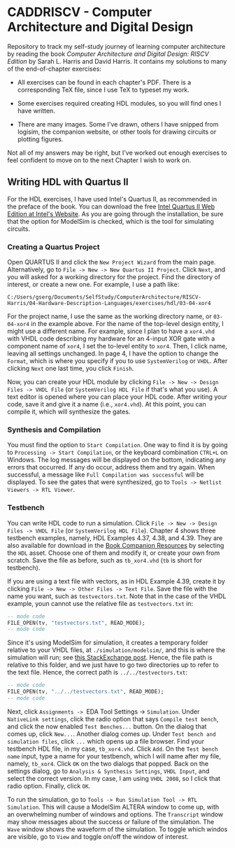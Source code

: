 # CADDRISCV - Computer Architecture and Digital Design

Repository to track my self-study journey of learning computer architecture by reading the book *Computer Architecture and Digital Design: RISCV Edition* by Sarah L. Harris and David Harris. It contains my solutions to many of the end-of-chapter exercises:

* All exercises can be found in each chapter's PDF. There is a corresponding TeX file,
since I use TeX to typeset my work.

* Some exercises required creating HDL modules, so you will find ones I have written.

* There are many images. Some I've drawn, others I have snipped from logisim, the companion
website, or other tools for drawing circuits or plotting figures.

Not all of my answers may be right, but I've worked out enough exercises to feel confident to move on to the next Chapter I wish to work on.

## Writing HDL with Quartus II

For the HDL exercises, I have used Intel's Quartus II, as recommended in the preface of the book.
You can download the free [Intel Quartus II Web Edition at Intel's Website](https://www.intel.com/content/www/us/en/software-kit/666221/intel-quartus-ii-web-edition-design-software-version-13-1-for-windows.html).
As you are going through the installation, be sure that the option for ModelSim is checked, which is
the tool for simulating circuits.

### Creating a Quartus Project

Open QUARTUS II and click the `New Project Wizard` from the main page. Alternatively, go to
`File -> New -> New Quartus II Project`. Click `Next`, and you will asked for a working directory
for the project. Find the directory of interest, or create a new one. For example, I use a path like:

```
C:/Users/gserg/Documents/SelfStudy/ComputerArchitecture/RISCV-Harris/04-Hardware-Description-Languages/exercises/hdl/03-04-xor4
```

For the project name, I use the same as the working directory name, or `03-04-xor4` in the example above.
For the name of the top-level design entity, I might use a different name. For example, since I plan to
have a `xor4.vhd` with VHDL code describing my hardware for an 4-input XOR gate with a component name of
`xor4`, I set the to-level entity to `xor4`. Then, I click name, leaving all settings unchanged. In
page 4, I have the option to change the `Format`, which is where you specify if you to use `SystemVerilog`
or `VHDL`. After clicking `Next` one last time, you click `Finish`.

Now, you can create your HDL module by clicking `File -> New -> Design Files -> VHDL File` (or `SystemVerilog HDL File` if that's what you use). A text editor is opened where you can place your HDL code. After writing your
code, save it and give it a name (i.e., `xor4.vhd`). At this point, you can compile it, which will
synthesize the gates.

### Synthesis and Compilation

You must find the option to `Start Compilation`. One way to find it is by going to `Processing -> Start Compilation`, or the keyboard combination `CTRL+L` on Windows. The log messages will be displayed on the bottom, indicating any errors that occurred. If any do occur, address them and try again. When successful,
a message like `Full Compilation was successful` will be displayed. To see the gates that were synthesized, go to `Tools -> Netlist Viewers -> RTL Viewer`. 

### Testbench

You can write HDL code to run a simulation. Click `File -> New -> Design Files -> VHDL File` (or `SystemVerilog HDL File`). Chapter 4 shows three testbench examples, namely, HDL Examples 4.37, 4.38,
and 4.39. They are also available for download in the [Book Companion Resources](https://www.elsevier.com/books-and-journals/book-companion/9780128200643) by selecting the `HDL` asset. Choose one of them and
modify it, or create your own from scratch. Save the file as before, such as `tb_xor4.vhd` (`tb` is short for testbench).

If you are using a text file with vectors, as in HDL Example 4.39, create it by clicking `File -> New -> Other Files -> Text File`. Save the file with the name you want, such as `testvectors.txt`. Note that
in the case of the VHDL example, youn cannot use the relative file as `testvectors.txt` in:

```vhdl
-- mode code
FILE_OPEN(tv, "testvectors.txt", READ_MODE);
-- mode code
```

Since it's using ModelSim for simulation, it creates a temporary folder relative to your VHDL files,
at `./simulation/modelsim/`, and this is where the simulation will run; see [this StackExchange post](https://stackoverflow.com/questions/40359416/where-to-put-a-txt-file-if-i-want-to-read-it-out-from-the-integrated-simulator). Hence, the file path is relative
to this folder, and we just have to go two directories up to refer to the text file. Hence,
the correct path is `../../testvectors.txt`:

```vhdl
-- mode code
FILE_OPEN(tv, "../../testvectors.txt", READ_MODE);
-- mode code
```

Next, click `Assignments -> `EDA Tool Settings -> `Simulation`. Under `NativeLink settings`, click the
radio option that says `Compile test bench`, and click the now enabled `Test Benches...` button. On
the dialog that comes up, click `New...`. Another dialog comes up. Under `Test bench and simulation files`, click `...` which opens up a file browser. Find your testbench HDL file, in my case, `tb_xor4.vhd`. Click `Add`. On the `Test bench name` input, type a name for your testbench, which I will name
after my file, namely, `tb_xor4`. Click `OK` on the two dialogs that popped. Back on the settings dialog,
go to `Analysis & Synthesis Settings`, `VHDL Input`, and select the correct version. In my case, I am
using `VHDL 2008`, so I click that radio option. Finally, click `OK`.

To run the simulation, go to `Tools -> Run Simulation Tool -> RTL Simulation`. This will cause a
ModelSim ALTERA window to come up, with an overwhelming number of windows and options. The `Transcript`
window may show messages about the success or failure of the simulation. The `Wave` window shows the
waveform of the simulation. To toggle which windos are visible, go to `View` and toggle on/off the
window of interest.